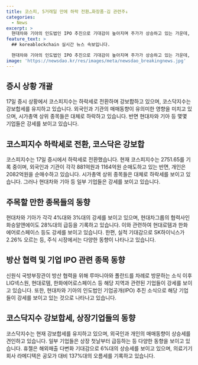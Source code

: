 ```yaml
---
title: 코스피, 5거래일 만에 하락 전환…화장품·김 관련주↓
categories:
  - News
excerpt: >
  현대차와 기아의 인도법인 IPO 추진으로 기대감이 높아지며 주가가 상승하고 있는 가운데, LIG넥스원, 폴란드, 루마니아 등 방산 협력 기대 소식으로 강보합 알테오젠 등도 급등하고 있다. 반면 코스피지수는 5거래일 만에 하락세로 전환했으며, 유가증권시장에서는 외국인과 기관이 순매도 중이고, 개인은 매수우위에 있다. 산업 분야별로는 현대차, 화승알앤에이, SK하이닉스 등이 상승세를 보이고 있으며, 코스닥지수는 강보합세를 유지 중이다.
feature_text: >
  ## koreablockchain 실시간 뉴스 속보입니다.

  현대차와 기아의 인도법인 IPO 추진으로 기대감이 높아지며 주가가 상승하고 있는 가운데, LIG넥스원, 폴란드, 루마니아 등 방산 협력 기대 소식으로 강보합 알테오젠 등도 급등하고 있다. 반면 코스피지수는 5거래일 만에 하락세로 전환했으며, 유가증권시장에서는 외국인과 기관이 순매도 중이고, 개인은 매수우위에 있다. 산업 분야별로는 현대차, 화승알앤에이, SK하이닉스 등이 상승세를 보이고 있으며, 코스닥지수는 강보합세를 유지 중이다.
image: 'https://newsdao.kr/res/images/meta/newsdao_breakingnews.jpg'
---
```


<h2 data-ke-size="size26">증시 상황 개괄</h2>

<p data-ke-size="size16">17일 증시 상황에서 코스피지수는 하락세로 전환하며 강보합하고 있으며, 코스닥지수는 강보합세를 유지하고 있습니다. 외국인과 기관의 매매동향이 유의미한 영향을 미치고 있으며, 시가총액 상위 종목들은 대체로 하락하고 있습니다. 반면 현대차와 기아 등 몇몇 기업들은 강세를 보이고 있습니다.</p>

<h2 data-ke-size="size26">코스피지수 하락세로 전환, 코스닥은 강보합</h2>

<p data-ke-size="size16">코스피지수는 17일 증시에서 하락세로 전환했습니다. 현재 코스피지수는 2751.65를 기록 중이며, 외국인과 기관이 각각 881억원과 1164억원 순매도하고 있는 반면, 개인은 2082억원을 순매수하고 있습니다. 시가총액 상위 종목들은 대체로 하락세를 보이고 있습니다. 그러나 현대차와 기아 등 일부 기업들은 강세를 보이고 있습니다.</p>

<h2 data-ke-size="size26">주목할 만한 종목들의 동향</h2>

<p data-ke-size="size16">현대차와 기아가 각각 4%대와 3%대의 강세를 보이고 있으며, 현대차그룹의 협력사인 화승알앤에이도 28%대의 급등을 기록하고 있습니다. 이와 관련하여 현대로템과 한화에어로스페이스 등도 강세를 보이고 있습니다. 한편, 실적 기대감으로 SK하이닉스가 2.26% 오르는 등, 주식 시장에서는 다양한 동향이 나타나고 있습니다.</p>

<h2 data-ke-size="size26">방산 협력 및 기업 IPO 관련 종목 동향</h2>

<p data-ke-size="size16">신원식 국방부장관이 방산 협력을 위해 루마니아와 폴란드를 차례로 방문하는 소식 이후 LIG넥스원, 현대로템, 한화에어로스페이스 등 해당 지역과 관련된 기업들이 강세를 보이고 있습니다. 또한, 현대차와 기아의 인도법인 기업공개(IPO) 추진 소식으로 해당 기업들이 강세를 보이고 있는 것으로 나타나고 있습니다.</p>

<h2 data-ke-size="size26">코스닥지수 강보합세, 상장기업들의 동향</h2>

<p data-ke-size="size16">코스닥지수는 현재 강보합세를 유지하고 있으며, 외국인과 개인의 매매동향이 상승세를 견인하고 있습니다. 일부 기업들은 상장 첫날부터 급등하는 등 다양한 동향을 보이고 있습니다. 휴젤은 해외매출 다변화 기대감으로 6%대의 상승세를 보이고 있으며, 의료기기회사 라메디텍은 공모가 대비 137%대의 오름세를 기록하고 있습니다.</p>

<p data-ke-size="size16">&nbsp;</p>


